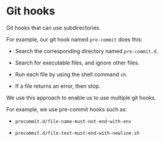 # Git hooks

Git hooks that can use subdirectories.

For example, our git hook named `pre-commit` does this:

  * Search the corresponding directory named `pre-commit.d`. 
  
  * Search for executable files, and ignore other files. 

  * Run each file by using the shell command `sh`.

  * If a file returns an error, then stop.

We use this approach to enable us to use multiple git hooks.

For example, we use pre-commit hooks such as:

  * `precommit.d/file-name-must-not-end-with-env`

  * `precommit.d/file-text-must-end-with-newline.sh`
